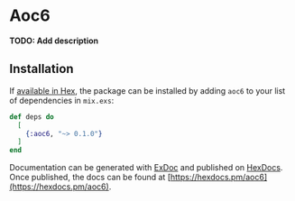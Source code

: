 # Aoc6

**TODO: Add description**

## Installation

If [available in Hex](https://hex.pm/docs/publish), the package can be installed
by adding `aoc6` to your list of dependencies in `mix.exs`:

```elixir
def deps do
  [
    {:aoc6, "~> 0.1.0"}
  ]
end
```

Documentation can be generated with [ExDoc](https://github.com/elixir-lang/ex_doc)
and published on [HexDocs](https://hexdocs.pm). Once published, the docs can
be found at [https://hexdocs.pm/aoc6](https://hexdocs.pm/aoc6).

